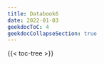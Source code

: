 ```yaml
---
title: Databook6
date: 2022-01-03
geekdocToC: 4
geekdocCollapseSection: true
---
```

{{< toc-tree >}}